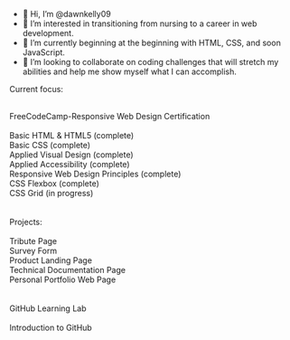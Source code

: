 - 👋 Hi, I’m @dawnkelly09
- 👀 I’m interested in transitioning from nursing to a career in web development.
- 🌱 I’m currently beginning at the beginning with HTML, CSS, and soon JavaScript.
- 💞️ I’m looking to collaborate on coding challenges that will stretch my abilities and help me show myself what I can accomplish.

Current focus: 
<br><br>

FreeCodeCamp-Responsive Web Design Certification <br><br>
  Basic HTML & HTML5 (complete) <br>
  Basic CSS (complete) <br>
  Applied Visual Design (complete) <br>
  Applied Accessibility (complete) <br>
  Responsive Web Design Principles (complete) <br>
  CSS Flexbox (complete) <br>
  CSS Grid (in progress) <br>
  <br><br>
  Projects: <br><br>
    Tribute Page <br>
    Survey Form <br>
    Product Landing Page <br>
    Technical Documentation Page<br>
    Personal Portfolio Web Page <br>
    <br><br>
  GitHub Learning Lab <br><br>
    Introduction to GitHub <br>
    
  

<!---
dawnkelly09/dawnkelly09 is a ✨ special ✨ repository because its `README.md` (this file) appears on your GitHub profile.
You can click the Preview link to take a look at your changes.
--->
